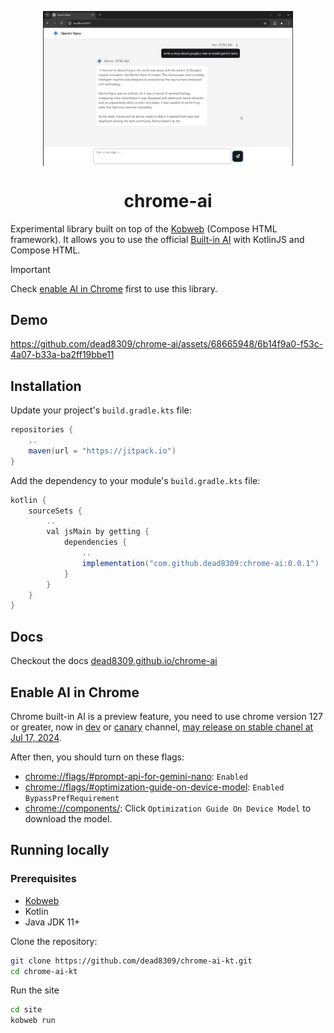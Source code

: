 <p align="center">
  <a href="#">
    <img alt="demo" src="assets/demo.png" align="center" width="400" />
  </a>
</p>

<h1 align="center">chrome-ai</h1>

<p>
  Experimental library built on top of the <a href="https://github.com/varabyte/kobweb" target="_blank" rel="noopener noreferrer">Kobweb</a> (Compose HTML framework). It allows you to use the official <a href="https://developer.chrome.com/docs/ai/built-in" target="_blank" rel="noopener noreferrer">Built-in AI</a> with KotlinJS and Compose HTML.
</p>

> [!IMPORTANT]  
> Check [enable AI in Chrome](#enable-ai-in-chrome) first to use this library.


## Demo

https://github.com/dead8309/chrome-ai/assets/68665948/6b14f9a0-f53c-4a07-b33a-ba2ff19bbe11


## Installation

Update your project's `build.gradle.kts` file:
```gradle
repositories {
    ..
    maven(url = "https://jitpack.io")
}
```

Add the dependency to your module's `build.gradle.kts` file:
```gradle
kotlin { 
    sourceSets {
        ..
        val jsMain by getting {
            dependencies {
                ..
                implementation("com.github.dead8309:chrome-ai:0.0.1")
            }
        }
    }
}
```


## Docs

Checkout the docs [dead8309.github.io/chrome-ai](https://dead8309.github.io/chrome-ai/)


## Enable AI in Chrome

Chrome built-in AI is a preview feature, you need to use chrome version 127 or greater, now in [dev](https://www.google.com/chrome/dev/?extra=devchannel) or [canary](https://www.google.com/chrome/canary/) channel, [may release on stable chanel at Jul 17, 2024](https://chromestatus.com/roadmap).

After then, you should turn on these flags:
* [chrome://flags/#prompt-api-for-gemini-nano](chrome://flags/#prompt-api-for-gemini-nano): `Enabled`
* [chrome://flags/#optimization-guide-on-device-model](chrome://flags/#optimization-guide-on-device-model): `Enabled BypassPrefRequirement`
* [chrome://components/](chrome://components/): Click `Optimization Guide On Device Model` to download the model.


## Running locally

### Prerequisites

- [Kobweb](https://github.com/varabyte/kobweb?tab=readme-ov-file#install-the-kobweb-binary)
- Kotlin
- Java JDK 11+

Clone the repository:

```bash
git clone https://github.com/dead8309/chrome-ai-kt.git
cd chrome-ai-kt
```

Run the site

```bash
cd site
kobweb run
```